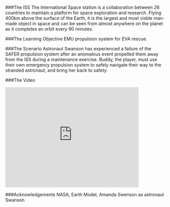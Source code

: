 ###The ISS
The International Space station is a collaboration between 26 countries to maintain a platform for space exploration and research. Flying 400km above the surface of the Earth, it is the largest and most visble man-made object in space and can be seen from almost anywhere on the planet as it completes an orbit every 90 minutes.

###The Learning Objective
EMU propulsion system for EVA rescue.

###The Scenario
Astronaut Swanson has experienced a failure of the SAFER propulsion system after an anomalous event propelled them away from the ISS during a maintenance exercise. Buddy, the player, must use their own emergency propulsion system to safely navigate their way to the stranded astronaut, and bring her back to safety.

###The Video
<iframe width="420" height="315" src="https://www.youtube.com/embed/VDDnuZAL9ps" frameborder="0" allowfullscreen></iframe>

###Acknowledgements
NASA, Earth Model, Amanda Swenson as astronaut Swanson


